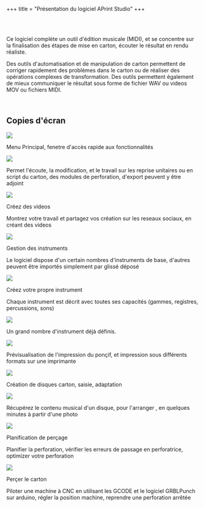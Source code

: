 +++
title = "Présentation du logiciel APrint Studio"
+++

<br/>
<br/>

Ce logiciel complète un outil d'édition musicale (MIDI), et se concentre sur la finalisation des étapes de mise en carton, écouter le résultat en rendu réaliste. 

Des outils d'automatisation et de manipulation de carton permettent de corriger rapidement des problèmes dans le carton ou de réaliser des opérations complexes de transformation. Des outils permettent également de mieux communiquer le résultat sous forme de fichier WAV ou videos MOV ou fichiers MIDI.

<br/>

## Copies d'écran

![](menu.png)

Menu Principal, fenetre d'accès rapide aux fonctionnalités

![](vision_carton.png)

Permet l'écoute, la modification, et le travail sur les reprise unitaires ou en script du carton, des modules de perforation, d'export peuvent y être adjoint

![](videos.png)

Créez des videos

Montrez votre travail et partagez vos création sur les reseaux sociaux, en créant des videos

![](instruments.png)


Gestion des instruments

Le logiciel dispose d'un certain nombres d'instruments de base, d'autres peuvent être importés simplement par glissé déposé


![](creation_instrument.png)

Créez votre propre instrument

Chaque instrument est décrit avec toutes ses capacités (gammes, registres, percussions, sons)


![](choix_instruments.png)

Un grand nombre d'instrument déjà définis. 

![](impression_poncifs.png)

Prévisualisation de l'impression du ponçif, et impression sous différents formats sur une imprimante

![](creation_disques.png)

Création de disques carton, saisie, adaptation

![](numerisation_cartons_et_disques.png)

Récupérez le contenu musical d'un disque, pour l'arranger , en quelques minutes à partir d'une photo


![](s2018-perfo2.png)


Planification de perçage

Planifier la perforation, vérifier les erreurs de passage en perforatrice, optimizer votre perforation


![](s2018-perfo4.png)


Perçer le carton

Piloter une machine à CNC en utilisant les GCODE et le logiciel GRBLPunch sur arduino, régler la position machine, reprendre une perforation arrêtée
